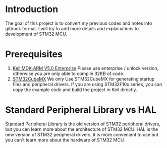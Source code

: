 # Introduction

The goal of this project is to convert my previous codes and notes into gitbook format. I will try to add more details
and explainations to development of STM32 MCU.

# Prerequisites

1. [Keil MDK-ARM V5.0 Enterprise](https://www.keil.com/download/product/)
   Please use enterprise / unlock version, otherwise you are only able to compile 32KB of code.
2. [STM32CubeMX](https://www.st.com/en/development-tools/stm32cubemx.html)
   We only Use STM32CubeMX for generating startup files and peripheral drivers. If you are using STM32F10x series, you
   can copy the example code and build the project in Keil directly.

# Standard Peripheral Library vs HAL

Standard Peripheral Library is the old version of STM32 peripheral drivers, but you can learn more about the
architecture of STM32 MCU. HAL is the new version of STM32 peripheral drivers, it is more convenient to use but you
can't learn more about the hardware of STM32 MCU.
